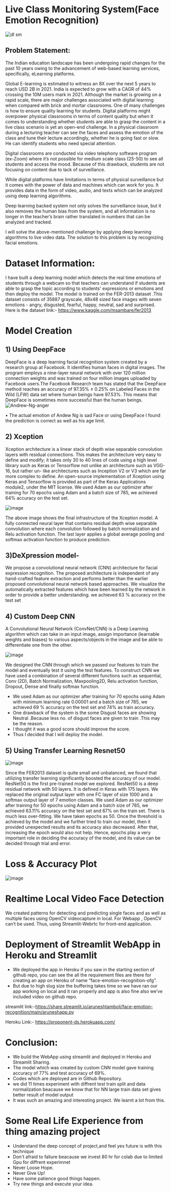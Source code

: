 # Live Class Monitoring System(Face Emotion Recognition)
![dl sm](https://user-images.githubusercontent.com/86041863/140607294-1678967e-d997-4c47-9a5c-45b40012046b.jpg)






## Problem Statement:
The Indian education landscape has been undergoing rapid changes for the past 10 years owing to the advancement of web-based learning services, specifically, eLearning platforms.

Global E-learning is estimated to witness an 8X over the next 5 years to reach USD 2B in 2021. India is expected to grow with a CAGR of 44% crossing the 10M users mark in 2021. Although the market is growing on a rapid scale, there are major challenges associated with digital learning when compared with brick and mortar classrooms. One of many challenges is how to ensure quality learning for students. Digital platforms might overpower physical classrooms in terms of content quality but when it comes to understanding whether students are able to grasp the content in a live class scenario is yet an open-end challenge. In a physical classroom during a lecturing teacher can see the faces and assess the emotion of the class and tune their lecture accordingly, whether he is going fast or slow. He can identify students who need special attention.

Digital classrooms are conducted via video telephony software program (ex-Zoom) where it’s not possible for medium scale class (25-50) to see all students and access the mood. Because of this drawback, students are not focusing on content due to lack of surveillance.

While digital platforms have limitations in terms of physical surveillance but it comes with the power of data and machines which can work for you. It provides data in the form of video, audio, and texts which can be analyzed using deep learning algorithms.

Deep learning backed system not only solves the surveillance issue, but it also removes the human bias from the system, and all information is no longer in the teacher’s brain rather translated in numbers that can be analyzed and tracked.

I will solve the above-mentioned challenge by applying deep learning algorithms to live video data. The solution to this problem is by recognizing facial emotions.

# Dataset Information:
I have built a deep learning model which detects the real time emotions of students through a webcam so that teachers can understand if students are able to grasp the topic according to students' expressions or emotions and then deploy the model. The model is trained on the FER-2013 dataset .This dataset consists of 35887 grayscale, 48x48 sized face images with seven emotions - angry, disgusted, fearful, happy, neutral, sad and surprised. 
Here is the dataset link:- https://www.kaggle.com/msambare/fer2013

# Model Creation

## 1) Using DeepFace
DeepFace is a deep learning facial recognition system created by a research group at Facebook. It identifies human faces in digital images. The program employs a nine-layer neural network with over 120 million connection weights and was trained on four million images uploaded by Facebook users.The Facebook Research team has stated that the DeepFace method reaches an accuracy of 97.35% ± 0.25% on Labeled Faces in the Wild (LFW) data set where human beings have 97.53%. This means that DeepFace is sometimes more successful than the human beings.
![Andrew-Ng-anger](https://user-images.githubusercontent.com/86041863/140607304-dc69c10b-bd82-4a99-a660-db2d51e30f0c.jpg)



• The actual emotion of Andew Ng  is sad Face or using DeepFace I found the prediction is correct as well as his age limit.

## 2) Xception 

Xception architecture is a linear stack of depth wise separable convolution layers with residual connections. This makes the architecture very easy to define and modify; it takes only 30 to 40 lines of code using a high level library such as Keras or Tensorflow not unlike an architecture such as VGG-16, but rather un- like architectures such as Inception V2 or V3 which are far more complex to define. An open-source implementation of Xception using Keras and Tensorflow is provided as part of the Keras Applications module2, under the MIT license.
We used Adam as our optimizer after training for 70 epochs using Adam and a batch size of 785, we achieved 64% accuracy on the test set.

![image](https://user-images.githubusercontent.com/60726057/134977152-68fdd016-bf81-48bd-9216-aed540e75b4f.png)

The above image shows the final infrastructure of the Xception model. A fully connected neural layer that contains residual depth wise separable convolution where each convolution followed by batch normalization and Relu activation function. The last layer applies a global average pooling and softmax activation function to produce prediction.

## 3)DeXpression model-
We propose a convolutional neural network (CNN) architecture for facial expression recognition. The proposed architecture is independent of any hand-crafted feature extraction and performs better than the earlier proposed convolutional neural network based approaches. We visualize the automatically extracted features which have been learned by the network in order to provide a better understanding. we achieved 63 % accuracy on the test set


## 4) Custom Deep CNN

A Convolutional Neural Network (ConvNet/CNN) is a Deep Learning algorithm which can take in an input image, assign importance (learnable weights and biases) to various
aspects/objects in the image and be able to differentiate one from the other.

![image](https://user-images.githubusercontent.com/60726057/134977003-5ab8424c-0b0a-497a-831a-85a8a19de8f6.png)

We designed the CNN through which we passed our features to train the model and eventually test it using the test features. To construct CNN we have used a combination of several different functions such as sequential, Conv (2D), Batch Normalization, Maxpooling2D, Relu activation function, Dropout, Dense and finally softmax function.
* We used Adam as our optimizer after training for 70 epochs using Adam with minimum learning rate 0.00001 and a batch size of 785, we achieved 69 % accuracy on the test set and 74% as train accuracy.
* One drawback of the system is the some Disgust faces are showing Neutral .Because less no. of disgust faces are given to train .This may be the reason.
*  I thought it was a good score should improve the score.
*  Thus I decided that I will deploy the model.
## 5) Using Transfer Learning Resnet50 

![image](https://user-images.githubusercontent.com/60726057/134977200-d8b54da4-e0a8-4d33-b859-7df775b2a071.png)

Since the FER2013 dataset is quite small and unbalanced, we found that utilizing transfer learning significantly boosted the accuracy of our model.
ResNet50 is the first pre-trained model we explored. ResNet50 is a deep residual network with 50 layers. It is defined in Keras with 175 layers. We replaced the original output layer with one FC layer of size 1000 and a softmax output layer of 7 emotion classes. We used Adam as our optimizer after training for 50 epochs using Adam and a batch size of 785, we achieved 63.11% accuracy on the test set and 67% on the train set. There is much less over-fitting. We have taken epochs as 50. Once the threshold is achieved by the model and we further tried to train our model, then it provided unexpected results and its accuracy also decreased. After that, increasing the epoch would also not help. Hence, epochs play a very important role in deciding the accuracy of the model, and its value can be decided through trial and error.

# Loss & Accuracy Plot

![image](https://user-images.githubusercontent.com/60726057/134975385-9c280637-7a8f-4c96-817c-e0873c152f9c.png)

# Realtime Local Video Face Detection

We created patterns for detecting and predicting single faces and as well as multiple faces using OpenCV videocapture in local. For Webapp , OpenCV can’t be used. Thus, using Streamlit-Webrtc for front-end application.

# Deployment of Streamlit WebApp in Heroku and Streamlit 

* We deployed the app in Heroku if you saw in the starting section of github repo, you can see the all the requirement files are there for creating an app on Heroku of 
  name “face-emotion-recognition-ofg”.
* But due to high slug size the buffering takes time so we have ran our app working on local and it ran properly and app is also fine also we’ve included video on github repo.

streamlit link:-https://share.streamlit.io/aruneshtamboli/face-emotion-recognition/main/aruneshapp.py

Heroku Link:- https://proponent-ds.herokuapp.com/
# Conclusion:

* We build the WebApp using streamlit and deployed in Heroku and  Streamlit Sharing.
* The model which was created by custom CNN model gave training accuracy of  77% and test accuracy of 69%.
* Codes which are deployed are in Github Repository.
* we did 11  times experiment with diffrent test train split and data normalization beacause we know that for NN large train data set gives better result of model output
* It was such an amazing and interesting project. We learnt a lot from this.


# Some Real Life Experience from thing amazing project

* Understand the deep concept of project,and feel yes future is with this technique
* Don't afraid to faliure beacause we invest 80 hr for colab due to limited Gpu for diffrent experimnet 
* Never Loose Hope.
* Never Give Up!
* Have some patience good things happen.
* Try new things and execute your idea.
